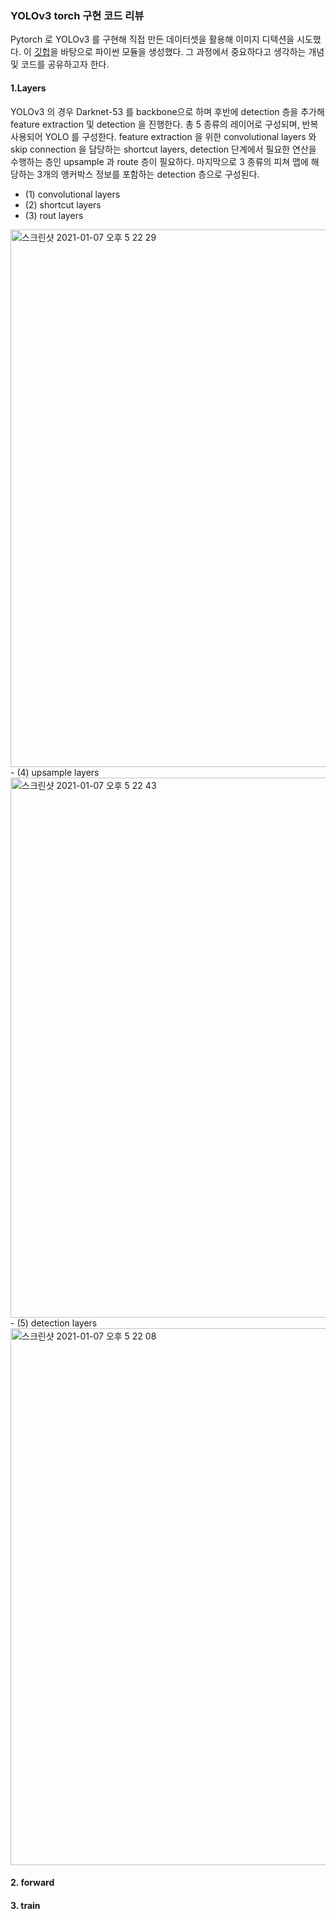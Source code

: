 ### YOLOv3 torch 구현 코드 리뷰
Pytorch 로 YOLOv3 를 구현해 직접 만든 데이터셋을 활용해 이미지 디텍션을 시도했다. 
이 [깃헙](https://github.com/ayooshkathuria/YOLO_v3_tutorial_from_scratch)을 바탕으로 파이썬 모듈을 생성했다. 그 과정에서 중요하다고 생각하는 개념 및 코드를 공유하고자 한다. 

#### 1.Layers
YOLOv3 의 경우 Darknet-53 를 backbone으로 하며 후반에 detection 층을 추가해 feature extraction 및 detection 을 진행한다. 총 5 종류의 레이어로 구성되며, 반복 사용되어 YOLO 를 구성한다. feature extraction 을 위한 convolutional layers 와 skip connection 을 담당하는 shortcut layers, detection 단계에서 필요한 연산을 수행하는 층인 upsample 과 route 층이 필요하다. 마지막으로 3 종류의 피쳐 맵에 해당하는 3개의 앵커박스 정보를 포함하는 detection 층으로 구성된다.

- (1) convolutional layers
- (2) shortcut layers
- (3) rout layers
<img width="860" alt="스크린샷 2021-01-07 오후 5 22 29" src="https://user-images.githubusercontent.com/68367329/103869418-9c155300-510d-11eb-9713-932abb597694.png">
- (4) upsample layers
<img width="864" alt="스크린샷 2021-01-07 오후 5 22 43" src="https://user-images.githubusercontent.com/68367329/103869413-9ae42600-510d-11eb-9dc0-2dbb1bc8a680.png">
- (5) detection layers
<img width="859" alt="스크린샷 2021-01-07 오후 5 22 08" src="https://user-images.githubusercontent.com/68367329/103869424-9d468000-510d-11eb-8312-446bceb132aa.png">

#### 2. forward


#### 3. train 

